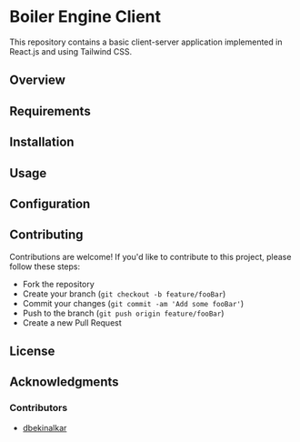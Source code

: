 # Boiler Engine Client

This repository contains a basic client-server application implemented in React.js and using Tailwind CSS.

## Overview



## Requirements


## Installation


## Usage


## Configuration


## Contributing

Contributions are welcome! If you'd like to contribute to this project, please follow these steps:
- Fork the repository
- Create your branch (`git checkout -b feature/fooBar`)
- Commit your changes (`git commit -am 'Add some fooBar'`)
- Push to the branch (`git push origin feature/fooBar`)
- Create a new Pull Request

## License


## Acknowledgments

### Contributors

- [dbekinalkar](https://github.com/dbekinalkar)
